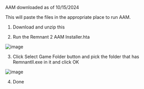 AAM downloaded as of 10/15/2024

This will paste the files in the appropriate place to run AAM.

1. Download and unzip this
   
2. Run the Remnant 2 AAM Installer.hta

![image](https://github.com/user-attachments/assets/1c37b6d8-cf76-4399-97f3-56076eec53cd)

3. Click Select Game Folder button and pick the folder that has RemnantII.exe in it and click OK

![image](https://github.com/user-attachments/assets/35829143-4af6-4cb7-be56-5b777098bf1d)

4. Done



